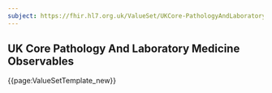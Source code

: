 ```yaml
---
subject: https://fhir.hl7.org.uk/ValueSet/UKCore-PathologyAndLaboratoryMedicineObservables
---
```

## UK Core Pathology And Laboratory Medicine Observables

{{page:ValueSetTemplate_new}}